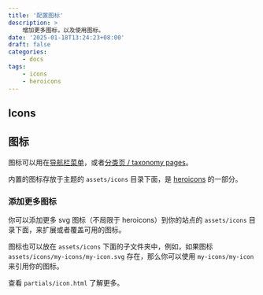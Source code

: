 ```yaml
---
title: '配置图标'
description: >
    增加更多图标，以及使用图标。
date: '2025-01-18T13:24:23+08:00'
draft: false
categories:
    - docs
tags:
    - icons
    - heroicons
---
```


## Icons

## 图标

图标可以用在[导航栏菜单](/docs/menu-config/)，或者[分类页 / taxonomy pages](https://gohugo.io/content-management/taxonomies/)。

内置的图标存放于主题的 `assets/icons` 目录下面，是 [heroicons](https://heroicons.com/) 的一部分。

### 添加更多图标

你可以添加更多 svg 图标（不局限于 heroicons）到你的站点的 `assets/icons` 目录下面，来扩展或者覆盖可用的图标。

图标也可以放在 `assets/icons` 下面的子文件夹中，例如，如果图标 `assets/icons/my-icons/my-icon.svg` 存在，那么你可以使用 `my-icons/my-icon` 来引用你的图标。

查看 `partials/icon.html` 了解更多。
